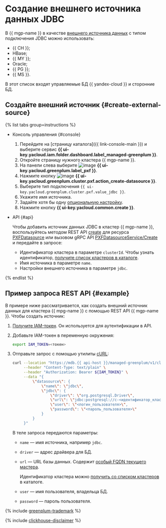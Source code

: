 # Создание внешнего источника данных JDBC

В {{ mgp-name }} в качестве [внешнего источника данных](../../concepts/external-tables.md#pxf-data-sources) с типом подключения JDBC можно использовать:

* {{ CH }};
* HBase;
* {{ MY }};
* Oracle;
* {{ PG }};
* {{ MS }}.

В этот список входят управляемые БД {{ yandex-cloud }} и сторонние БД.

## Создайте внешний источник {#create-external-source}

{% list tabs group=instructions %}

- Консоль управления {#console}

    1. Перейдите на [страницу каталога]({{ link-console-main }}) и выберите сервис **{{ ui-key.yacloud.iam.folder.dashboard.label_managed-greenplum }}**.
    1. Откройте страницу нужного кластера {{ mgp-name }}.
    1. На панели слева выберите ![image](../../../_assets/console-icons/arrow-right-arrow-left.svg) **{{ ui-key.yacloud.greenplum.label_pxf }}**.
    1. Нажмите кнопку ![image](../../../_assets/console-icons/plus.svg) **{{ ui-key.yacloud.greenplum.cluster.pxf.action_create-datasource }}**.
    1. Выберите тип подключения `{{ ui-key.yacloud.greenplum.cluster.pxf.value_jdbc }}`.
    1. Укажите имя источника.
    1. Задайте хотя бы одну [опциональную настройку](../../concepts/settings-list.md#jdbc-settings).
    1. Нажмите кнопку **{{ ui-key.yacloud.common.create }}**.

- API {#api}

    Чтобы добавить источник данных JDBC в кластер {{ mgp-name }}, воспользуйтесь методом REST API [create](../../api-ref/PXFDatasource/create.md) для ресурса [PXFDatasource](../../api-ref/PXFDatasource/index.md) или вызовом gRPC API [PXFDatasourceService/Create](../../api-ref/grpc/pxf_service.md#Create) и передайте в запросе:

    * Идентификатор кластера в параметре `clusterId`. Чтобы узнать идентификатор, [получите список кластеров в каталоге](../cluster-list.md#list-clusters).
    * Имя источника в параметре `name`.
    * Настройки внешнего источника в параметре `jdbc`.

{% endlist %}

## Пример запроса REST API {#example}

В примере ниже рассматривается, как создать внешний источник данных для кластера {{ mpg-name }} с помощью REST API {{ mgp-name }}. Чтобы создать источник:

1. [Получите IAM-токен](../../../iam/operations/index.md#iam-tokens). Он используется для аутентификации в API.
1. Добавьте IAM-токен в переменную окружения:

    ```bash
    export IAM_TOKEN=<токен>
    ```

1. Отправьте запрос с помощью утилиты [cURL](https://curl.haxx.se):

    ```bash
    curl --location "https://mdb.{{ api-host }}/managed-greenplum/v1/clusters/<идентификатор_кластера>/pxf_datasources" \
         --header "Content-Type: text/plain" \
         --header "Authorization: Bearer ${IAM_TOKEN}" \
         --data "{
             \"datasource\": {
                 \"name\": \"jdbc\",
                 \"jdbc\": {
                     \"driver\": \"org.postgresql.Driver\",
                     \"url\": \"jdbc:postgresql://c-<идентификатор_кластера>.rw.{{ dns-zone }}:{{ port-mpg }}/<имя_БД>\",
                     \"user\": \"<логин_пользователя>\",
                     \"password\": \"<пароль_пользователя>\"
                 }
             }
         }"
    ```

    В теле запроса передаются параметры:

    * `name` — имя источника, например `jdbc`.
    * `driver` — адрес драйвера для БД.
    * `url` — URL базы данных. Содержит [особый FQDN текущего мастера](../../../managed-postgresql/operations/connect.md#fqdn-master).

        Идентификатор кластера можно [получить со списком кластеров](../../../managed-postgresql/operations/cluster-list.md#list-clusters) в каталоге.

    * `user` — имя пользователя, владельца БД.
    * `password` — пароль пользователя.

{% include [greenplum-trademark](../../../_includes/mdb/mgp/trademark.md) %}

{% include [clickhouse-disclaimer](../../../_includes/clickhouse-disclaimer.md) %}
